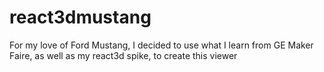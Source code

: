 # react3dmustang
For my love of Ford Mustang, I decided to use what I learn from GE Maker Faire, as well as my react3d spike, to create this viewer
